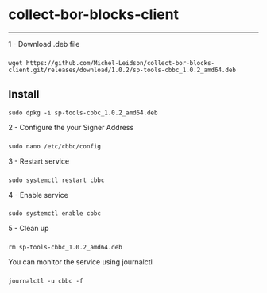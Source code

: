 # collect-bor-blocks-client
 
-------
1 - Download .deb file
###
```
wget https://github.com/Michel-Leidson/collect-bor-blocks-client.git/releases/download/1.0.2/sp-tools-cbbc_1.0.2_amd64.deb
```
Install
--------
```
sudo dpkg -i sp-tools-cbbc_1.0.2_amd64.deb
```
2 - Configure the your Signer Address
###
```
sudo nano /etc/cbbc/config
```
3 - Restart service
###
```
sudo systemctl restart cbbc
```
4 - Enable service
###
```
sudo systemctl enable cbbc
```
5 - Clean up
###
```
rm sp-tools-cbbc_1.0.2_amd64.deb
```
You can monitor the service using journalctl 
###
```
journalctl -u cbbc -f
```
